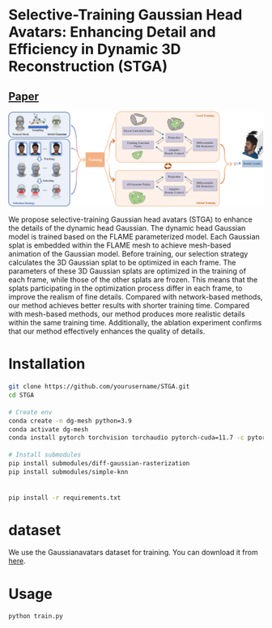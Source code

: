 # Selective-Training Gaussian Head Avatars: Enhancing Detail and Efficiency in Dynamic 3D Reconstruction (STGA)


## [Paper](https://arxiv.org/abs/2503.05196)



![pipline](assets\pipline.png)

We propose selective-training Gaussian head avatars (STGA) to enhance the details of the dynamic head Gaussian. The dynamic head Gaussian model is trained based on the FLAME parameterized model. Each Gaussian splat is embedded within the FLAME mesh to achieve mesh-based animation of the Gaussian model. Before training, our selection strategy calculates the 3D Gaussian splat to be optimized in each frame. The parameters of these 3D Gaussian splats are optimized in the training of each frame, while those of the other splats are frozen. This means that the splats participating in the optimization process differ in each frame, to improve the realism of fine details. Compared with network-based methods, our method achieves better results with shorter training time. Compared with mesh-based methods, our method produces more realistic details within the same training time. Additionally, the ablation experiment confirms that our method effectively enhances the quality of details.

# Installation

```bash
git clone https://github.com/yourusername/STGA.git
cd STGA

# Create env
conda create -n dg-mesh python=3.9
conda activate dg-mesh
conda install pytorch torchvision torchaudio pytorch-cuda=11.7 -c pytorch -c nvidia

# Install submodules
pip install submodules/diff-gaussian-rasterization
pip install submodules/simple-knn


pip install -r requirements.txt


```

# dataset

We use the Gaussianavatars dataset for training. You can download it from [here](https://github.com/ShenhanQian/GaussianAvatars).




# Usage

```bash
python train.py 
```





